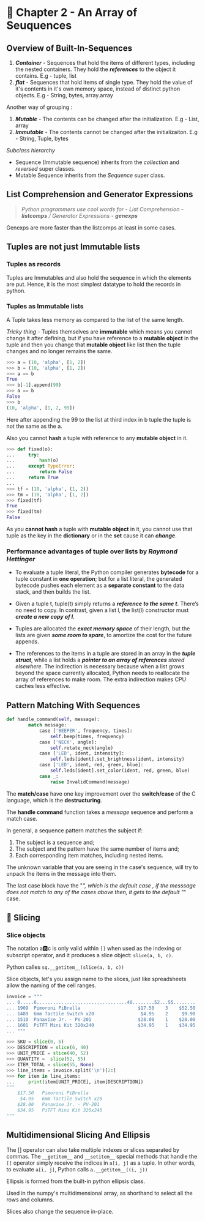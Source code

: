 # **🤺 Chapter 2 - An Array of Seuquences**

## **Overview of Built-In-Sequences**

1. ***Container*** - Sequences that hold the items of different types, including the nested containers. They hold the ***references*** to the object it contains. E.g - tuple, list
2. ***flat*** - Sequences that hold items of single type. They hold the value of it's contents in it's own memory space, instead of distinct python objects. E.g - String, bytes, array.array

Another way of grouping :
1. ***Mutable*** - The contents can be changed after the initialization. E.g - List, array
2. ***Immutable*** - The contents cannot be changed after the initializaiton. E.g - String, Tuple, bytes

*Subclass hierarchy*
- Sequence (Immutable sequence) inherits from the *collection* and *reversed* super classes.
- Mutable Sequence inherits from the *Sequence* super class.

## **List Comprehension and Generator Expressions**

> *Python programmers use cool words for - List Comprehension - **listcomps** / Generator Expressions - **genexps***

Genexps are more faster than the listcomps at least in some cases.

## **Tuples are not just Immutable lists**

### **Tuples as records**

Tuples are Immutables and also hold the sequence in which the elements are put. Hence, it is the most simplest datatype to hold the records in python.

### **Tuples as Immutable lists**

A Tuple takes less memory as compared to the list of the same length.

*Tricky thing* - Tuples themselves are **immutable** which means you cannot change it after defining, but if you have reference to a **mutable object** in the tuple and then you change that **mutable object** like list then the tuple changes and no longer remains the same.

```python
>>> a = (10, 'alpha', [1, 2])
>>> b = (10, 'alpha', [1, 2])
>>> a == b
True
>>> b[-1].append(99)
>>> a == b
False
>>> b
(10, 'alpha', [1, 2, 99])
```

Here after appending the 99 to the list at third index in b tuple the tuple is not the same as the a.

Also you cannot **hash** a tuple with reference to any **mutable object** in it.

```python
>>> def fixed(o):
...     try:
...         hash(o)
...     except TypeError:
...         return False
...     return True
...
>>> tf = (10, 'alpha', (1, 2))
>>> tm = (10, 'alpha', [1, 2])
>>> fixed(tf)
True
>>> fixed(tm)
False
```

As you **cannot hash** a tuple with **mutable object** in it, you cannot use that tuple as the key in the **dictionary** or in the **set** cause it can ***change***.

### **Performance advantages of tuple over lists by *Raymond Hettinger***

- To  evaluate  a  tuple  literal,  the  Python  compiler  generates  **bytecode**  for  a  tuple constant  in  **one  operation**;  but  for  a  list  literal,  the  generated bytecode  pushes each element as a **separate constant** to the data stack, and then builds the list.

- Given  a  tuple  t,  tuple(t)  simply  returns  a  ***reference  to  the  same  t***.  There’s  no need  to  copy.  In  contrast,  given  a  list  l,  the  list(l)  constructor  must  ***create  a new copy of l***.

- Tuples are allocated the ***exact memory space*** of their length, but the lists are given ***some room to spare***, to amortize the cost for the future appends.

- The  references  to  the  items  in  a  tuple  are  stored  in  an  array  in  the ***tuple  struct***, while  a  list  holds  a  ***pointer  to  an  array  of  references***  *stored  elsewhere*.  The  indirection is necessary because when a list grows beyond the space currently allocated,  Python  needs  to  reallocate  the  array  of  references  to  make  room.  The  extra indirection makes CPU caches less effective.

## **Pattern Matching With Sequences**

```python
def handle_command(self, message):
        match message:  
            case ['BEEPER', frequency, times]:  
                self.beep(times, frequency)
            case ['NECK', angle]:  
                self.rotate_neck(angle)
            case ['LED', ident, intensity]:  
                self.leds[ident].set_brightness(ident, intensity)
            case ['LED', ident, red, green, blue]:  
                self.leds[ident].set_color(ident, red, green, blue)
            case _:  
                raise InvalidCommand(message)
```

The **match/case** have one key improvement over the **switch/case** of the C language, which is the **destructuring**.

The **handle command** function takes a *message* sequence and perform a match case.

In general, a sequence pattern matches the subject if:

1. The subject is a sequence and;
2. The subject and the pattern have the same number of items and;
3. Each corresponding item matches, including nested items.

The unknown variable that you are seeing in the case's sequence, will try to unpack the items in the message into them.

The last case block have the "_", which is the default case , if the messsage does not match to any of the cases above then, it gets to the default "_" case.

## **🔪 Slicing**

### **Slice objects**

The  notation  a:b:c  is  only  valid  within  `[]`  when  used  as  the  indexing  or  subscript
operator, and it produces a slice object: `slice(a, b, c)`.

Python calles `sq.__getitem__(slice(a, b, c))`

Slice objects, let's you assign name to the slices, just like spreadsheets allow the naming of the cell ranges.

```python
invoice = """
... 0.....6.................................40........52...55........
... 1909  Pimoroni PiBrella                     $17.50    3    $52.50
... 1489  6mm Tactile Switch x20                 $4.95    2     $9.90
... 1510  Panavise Jr. - PV-201                 $28.00    1    $28.00
... 1601  PiTFT Mini Kit 320x240                $34.95    1    $34.95
... """

>>> SKU = slice(0, 6)
>>> DESCRIPTION = slice(6, 40)
>>> UNIT_PRICE = slice(40, 52)
>>> QUANTITY =  slice(52, 55)
>>> ITEM_TOTAL = slice(55, None)
>>> line_items = invoice.split('\n')[2:]
>>> for item in line_items:
...     print(item[UNIT_PRICE], item[DESCRIPTION])
"""
    $17.50   Pimoroni PiBrella
     $4.95   6mm Tactile Switch x20
    $28.00   Panavise Jr. - PV-201
    $34.95   PiTFT Mini Kit 320x240
"""
```

## **Multidimensional Slicing And Ellipsis**

The  []  operator  can  also  take  multiple  indexes  or  slices  separated  by  commas.  The
`__getitem__`  and  `__setitem__`  special  methods  that  handle  the  `[]`  operator  simply
receive the indices in `a[i, j]` as a tuple. In other words, to evaluate `a[i, j]`, Python
calls `a.__getitem__((i, j))`

Ellipsis is formed from the built-in python ellipsis class.

Used in the numpy's multidimensional array, as shorthand to select all the rows and columns.

Slices also change the sequence in-place.